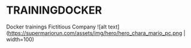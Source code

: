 # TRAININGDOCKER
Docker trainings
Fictitious Company 
![alt text](https://supermariorun.com/assets/img/hero/hero_chara_mario_pc.png | width=100)
